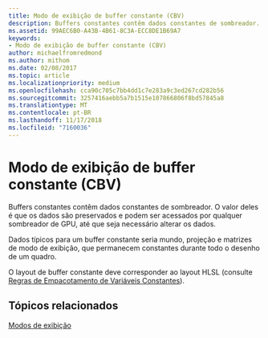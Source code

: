 ```yaml
---
title: Modo de exibição de buffer constante (CBV)
description: Buffers constantes contêm dados constantes de sombreador. O valor deles é que os dados são preservados e podem ser acessados por qualquer sombreador de GPU, até que seja necessário alterar os dados.
ms.assetid: 99AEC6B0-A43B-4B61-8C3A-ECC8DE1B69A7
keywords:
- Modo de exibição de buffer constante (CBV)
author: michaelfromredmond
ms.author: mithom
ms.date: 02/08/2017
ms.topic: article
ms.localizationpriority: medium
ms.openlocfilehash: cca90c705c7bb4dd1c7e283a9c3ed267cd282b56
ms.sourcegitcommit: 3257416aebb5a7b1515e107866806f8bd57845a8
ms.translationtype: MT
ms.contentlocale: pt-BR
ms.lasthandoff: 11/17/2018
ms.locfileid: "7160036"
---
```

# <a name="constant-buffer-view-cbv"></a>Modo de exibição de buffer constante (CBV)


Buffers constantes contêm dados constantes de sombreador. O valor deles é que os dados são preservados e podem ser acessados por qualquer sombreador de GPU, até que seja necessário alterar os dados.

Dados típicos para um buffer constante seria mundo, projeção e matrizes de modo de exibição, que permanecem constantes durante todo o desenho de um quadro.

O layout de buffer constante deve corresponder ao layout HLSL (consulte [Regras de Empacotamento de Variáveis Constantes](https://msdn.microsoft.com/library/windows/desktop/bb509632.aspx)).

## <a name="span-idrelated-topicsspanrelated-topics"></a><span id="related-topics"></span>Tópicos relacionados


[Modos de exibição](views.md)

 

 




